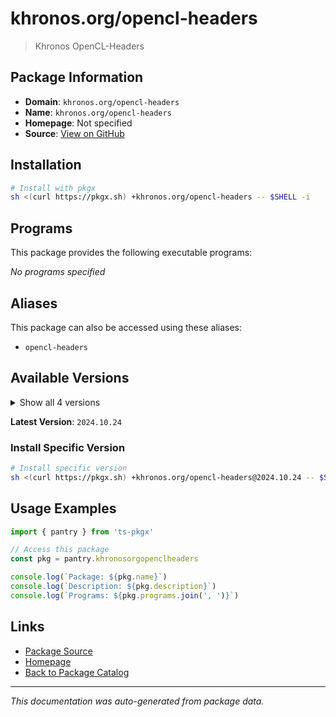 # khronos.org/opencl-headers

> Khronos OpenCL-Headers

## Package Information

- **Domain**: `khronos.org/opencl-headers`
- **Name**: `khronos.org/opencl-headers`
- **Homepage**: Not specified
- **Source**: [View on GitHub](https://github.com/pkgxdev/pantry/tree/main/projects/khronos.org/opencl-headers/package.yml)

## Installation

```bash
# Install with pkgx
sh <(curl https://pkgx.sh) +khronos.org/opencl-headers -- $SHELL -i
```

## Programs

This package provides the following executable programs:

*No programs specified*

## Aliases

This package can also be accessed using these aliases:

- `opencl-headers`

## Available Versions

<details>
<summary>Show all 4 versions</summary>

- `2024.10.24`, `2024.5.8`, `2023.12.14`, `2023.4.17`

</details>

**Latest Version**: `2024.10.24`

### Install Specific Version

```bash
# Install specific version
sh <(curl https://pkgx.sh) +khronos.org/opencl-headers@2024.10.24 -- $SHELL -i
```

## Usage Examples

```typescript
import { pantry } from 'ts-pkgx'

// Access this package
const pkg = pantry.khronosorgopenclheaders

console.log(`Package: ${pkg.name}`)
console.log(`Description: ${pkg.description}`)
console.log(`Programs: ${pkg.programs.join(', ')}`)
```

## Links

- [Package Source](https://github.com/pkgxdev/pantry/tree/main/projects/khronos.org/opencl-headers/package.yml)
- [Homepage](#)
- [Back to Package Catalog](../package-catalog.md)

---

*This documentation was auto-generated from package data.*
